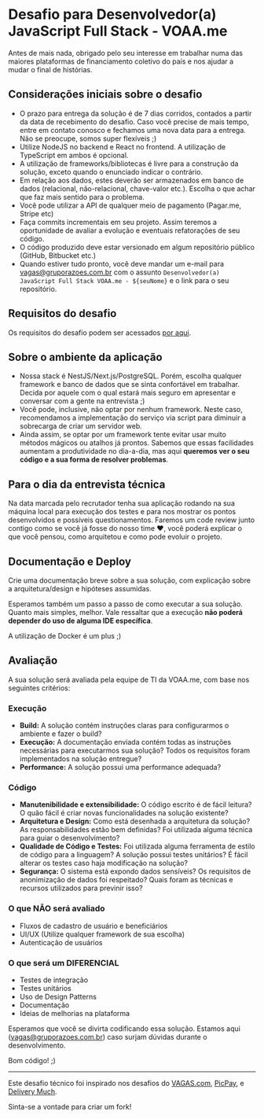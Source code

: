 # Desafio para Desenvolvedor(a) JavaScript Full Stack - VOAA.me

Antes de mais nada, obrigado pelo seu interesse em trabalhar numa das maiores plataformas de financiamento coletivo do país e nos ajudar a mudar o final de histórias.

## Considerações iniciais sobre o desafio

- O prazo para entrega da solução é de 7 dias corridos, contados a partir da data de recebimento do desafio. Caso você precise de mais tempo, entre em contato conosco e fechamos uma nova data para a entrega. Não se preocupe, somos super flexíveis ;)
- Utilize NodeJS no backend e React no frontend. A utilização de TypeScript em ambos é opcional.
- A utilização de frameworks/bibliotecas é livre para a construção da solução, exceto quando o enunciado indicar o contrário.
- Em relação aos dados, estes deverão ser armazenados em banco de dados (relacional, não-relacional, chave-valor etc.). Escolha o que achar que faz mais sentido para o problema.
- Você pode utilizar a API de qualquer meio de pagamento (Pagar.me, Stripe etc)
- Faça commits incrementais em seu projeto. Assim teremos a oportunidade de avaliar a evolução e eventuais refatorações de seu código.
- O código produzido deve estar versionado em algum repositório público (GitHub, Bitbucket etc.)
- Quando estiver tudo pronto, você deve mandar um e-mail para vagas@gruporazoes.com.br com o assunto `Desenvolvedor(a) JavaScript Full Stack VOAA.me - ${seuNome}` e o link para o seu repositório.

## Requisitos do desafio

Os requisitos do desafio podem ser acessados [por aqui](desafio-tecnico.md).

## Sobre o ambiente da aplicação

- Nossa stack é NestJS/Next.js/PostgreSQL. Porém, escolha qualquer framework e banco de dados que se sinta confortável em trabalhar. Decida por aquele com o qual estará mais seguro em apresentar e conversar com a gente na entrevista ;)
- Você pode, inclusive, não optar por nenhum framework. Neste caso, recomendamos a implementação do serviço via script para diminuir a sobrecarga de criar um servidor web.
- Ainda assim, se optar por um framework tente evitar usar muito métodos mágicos ou atalhos já prontos. Sabemos que essas facilidades aumentam a produtividade no dia-a-dia, mas aqui **queremos ver o seu código e a sua forma de resolver problemas**.

## Para o dia da entrevista técnica

Na data marcada pelo recrutador tenha sua aplicação rodando na sua máquina local para execução dos testes e para nos mostrar os pontos desenvolvidos e possíveis questionamentos. Faremos um code review junto contigo como se você já fosse do nosso time ❤️, você poderá explicar o que você pensou, como arquitetou e como pode evoluir o projeto.

## Documentação e Deploy

Crie uma documentação breve sobre a sua solução, com explicação sobre a arquitetura/design e hipóteses assumidas.

Esperamos também um passo a passo de como executar a sua solução. Quanto mais simples, melhor. Vale ressaltar que a execução **não poderá depender do uso de alguma IDE específica**.

A utilização de Docker é um plus ;)

## Avaliação

A sua solução será avaliada pela equipe de TI da VOAA.me, com base nos seguintes critérios:

### Execução

- **Build:** A solução contém instruções claras para configurarmos o ambiente e fazer o build?
- **Execução:** A documentação enviada contém todas as instruções necessárias para executarmos sua solução? Todos os requisitos foram implementados na solução entregue?
- **Performance:** A solução possui uma performance adequada?

### Código

- **Manutenibilidade e extensibilidade:** O código escrito é de fácil leitura? O quão fácil é criar novas funcionalidades na solução existente?
- **Arquitetura e Design:** Como está desenhada a arquitetura da solução? As responsabilidades estão bem definidas? Foi utilizada alguma técnica para guiar o desenvolvimento?
- **Qualidade de Código e Testes:** Foi utilizada alguma ferramenta de estilo de código para a linguagem? A solução possui testes unitários? É fácil alterar os testes caso haja modificação na solução?
- **Segurança:** O sistema está expondo dados sensíveis? Os requisitos de anonimização de dados foi respeitado? Quais foram as técnicas e recursos utilizados para previnir isso?

### O que NÃO será avaliado

- Fluxos de cadastro de usuário e beneficiários
- UI/UX (Utilize qualquer framework de sua escolha)
- Autenticação de usuários

### O que será um DIFERENCIAL

- Testes de integração
- Testes unitários
- Uso de Design Patterns
- Documentação
- Ideias de melhorias na plataforma

Esperamos que você se divirta codificando essa solução. Estamos aqui (vagas@gruporazoes.com.br) caso surjam dúvidas durante o desenvolvimento.

Bom código! ;)

---

Este desafio técnico foi inspirado nos desafios do [VAGAS.com](https://github.com/VAGAS/), [PicPay](https://github.com/PicPay), e [Delivery Much](https://github.com/delivery-much/).

Sinta-se a vontade para criar um fork!
